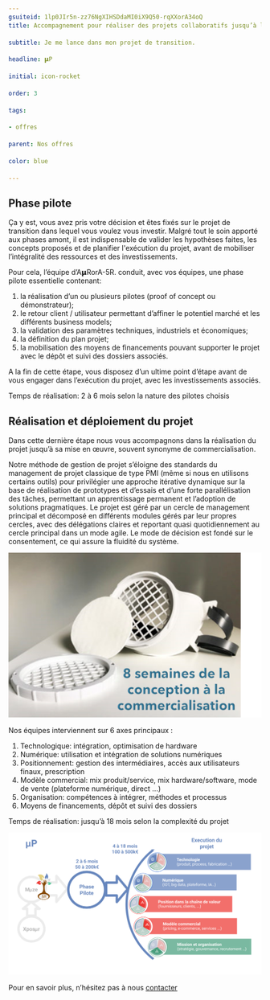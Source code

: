 ```yaml
---
gsuiteid: 1lp0JIr5n-zz76NgXIHSDdaMI0iX9Q50-rqXXorA34oQ
title: Accompagnement pour réaliser des projets collaboratifs jusqu’à la mise sur le marché

subtitle: Je me lance dans mon projet de transition.

headline: 𝝻P

initial: icon-rocket

order: 3

tags:

- offres

parent: Nos offres

color: blue

---
```


Phase pilote
------------

Ça y est, vous avez pris votre décision et êtes fixés sur le projet de transition dans lequel vous voulez vous investir. Malgré tout le soin apporté aux phases amont, il est indispensable de valider les hypothèses faites, les concepts proposés et de planifier l'exécution du projet, avant de mobiliser l’intégralité des ressources et des investissements.

Pour cela, l’équipe d’A𝝻RorA-5R. conduit, avec vos équipes, une phase pilote essentielle contenant:


1. la réalisation d’un ou plusieurs pilotes (proof of concept ou démonstrateur);
2. le retour client / utilisateur permettant d’affiner le potentiel marché et les différents business models;
3. la validation des paramètres techniques, industriels et économiques;
4. la définition du plan projet;
5. la mobilisation des moyens de financements pouvant supporter le projet avec le dépôt et suivi des dossiers associés.

A la fin de cette étape, vous disposez d’un ultime point d’étape avant de vous engager dans l’exécution du projet, avec les investissements associés.

Temps de réalisation: 2 à 6 mois selon la nature des pilotes choisis

Réalisation et déploiement du projet
------------------------------------

Dans cette dernière étape nous vous accompagnons dans la réalisation du projet jusqu’à sa mise en œuvre, souvent synonyme de commercialisation.

Notre méthode de gestion de projet s’éloigne des standards du management de projet classique de type PMI (même si nous en utilisons certains outils) pour privilégier une approche itérative dynamique sur la base de réalisation de prototypes et d’essais et d’une forte parallélisation des tâches, permettant un apprentissage permanent et l’adoption de solutions pragmatiques. Le projet est géré par un cercle de management principal et décomposé en différents modules gérés par leur propres cercles, avec des délégations claires et reportant quasi quotidiennement au cercle principal dans un mode agile. Le mode de décision est fondé sur le consentement, ce qui assure la fluidité du système.

![](images/image1.png)

Nos équipes interviennent sur 6 axes principaux :


1. Technologique: intégration, optimisation de hardware
2. Numérique: utilisation et intégration de solutions numériques
3. Positionnement: gestion des intermédiaires, accès aux utilisateurs finaux, prescription
4. Modèle commercial: mix produit/service, mix hardware/software, mode de vente (plateforme numérique, direct …)
5. Organisation: compétences à intégrer, méthodes et processus
6. Moyens de financements, dépôt et suivi des dossiers

Temps de réalisation: jusqu’à 18 mois selon la complexité du projet

![](images/image2.png)

Pour en savoir plus, n’hésitez pas à nous [contacter](https://aurora-5r.fr/pages/Contact)

 

